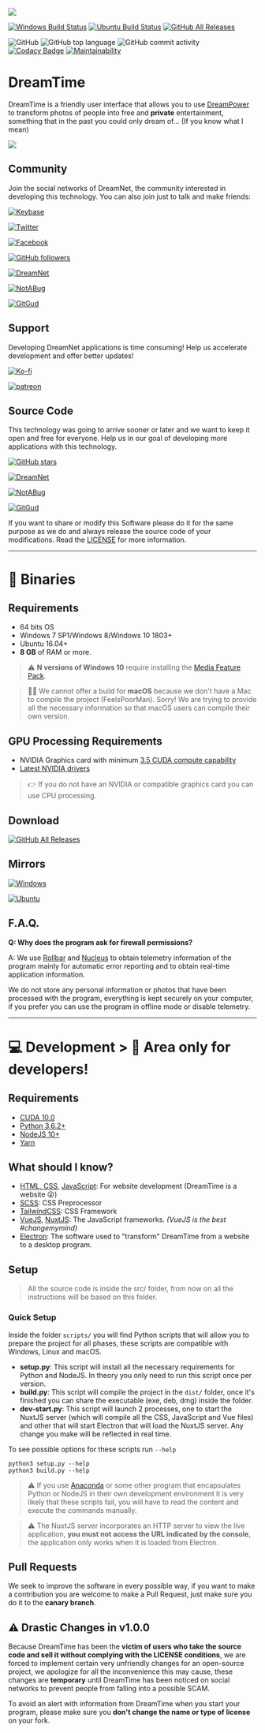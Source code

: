 ![](assets/dreamtime.png)

[![Windows Build Status](https://img.shields.io/teamcity/https/ci.dreamnet.tech/s/DreamTime_Windows_Build?label=windows%20build)](https://ci.dreamnet.tech/viewType.html?buildTypeId=DreamTime_Windows_Build&guest=1)
[![Ubuntu Build Status](https://img.shields.io/teamcity/https/ci.dreamnet.tech/s/DreamTime_Ubuntu_Build?label=ubuntu%20build)](https://ci.dreamnet.tech/viewType.html?buildTypeId=DreamTime_Ubuntu_Build&guest=1)
[![GitHub All Releases](https://img.shields.io/github/downloads/private-dreamnet/dreamtime/total)](https://github.com/private-dreamnet/dreamtime/releases)

![GitHub](https://img.shields.io/github/license/private-dreamnet/dreamtime)
![GitHub top language](https://img.shields.io/github/languages/top/private-dreamnet/dreamtime)
![GitHub commit activity](https://img.shields.io/github/commit-activity/w/private-dreamnet/dreamtime)
[![Codacy Badge](https://api.codacy.com/project/badge/Grade/0ecb8ba6eeae42e7bfd0d414d1bacee1)](https://www.codacy.com/app/kolessios/dreamtime?utm_source=github.com&amp;utm_medium=referral&amp;utm_content=private-dreamnet/dreamtime&amp;utm_campaign=Badge_Grade)
[![Maintainability](https://api.codeclimate.com/v1/badges/8d325515768f221e235f/maintainability)](https://codeclimate.com/github/private-dreamnet/dreamtime/maintainability)


# DreamTime

DreamTime is a friendly user interface that allows you to use [DreamPower](https://github.com/private-dreamnet/dreampower) to transform photos of people into free and **private** entertainment, something that in the past you could only dream of... (If you know what I mean)

![](assets/preview.png)

## Community

Join the social networks of DreamNet, the community interested in developing this technology. You can also join just to talk and make friends:

[![Keybase](https://img.shields.io/badge/keybase-33A0FF?logo=keybase&logoColor=white&style=for-the-badge)](https://keybase.io/team/dreamnet)

[![Twitter](https://img.shields.io/twitter/follow/DreamNetCom?label=twitter&logo=twitter&logoColor=white&style=for-the-badge&labelColor=1DA1F2)](https://twitter.com/DreamNetCom)

[![Facebook](https://img.shields.io/badge/facebook-4172B8?logo=facebook&logoColor=white&style=for-the-badge)](https://web.facebook.com/groups/812542509140670)

[![GitHub followers](https://img.shields.io/github/followers/private-dreamnet?label=github&logo=github&logoColor=white&style=for-the-badge&labelColor=181717)](https://github.com/private-dreamnet)

[![DreamNet](https://img.shields.io/badge/dreamnet-E24329?logo=git&logoColor=white&style=for-the-badge)](https://git.dreamnet.tech/dreamnet)

[![NotABug](https://img.shields.io/badge/notabug-black?logo=git&logoColor=white&style=for-the-badge)](https://notabug.org/DreamNet)

[![GitGud](https://img.shields.io/badge/gitgud-F05032?logo=git&logoColor=white&style=for-the-badge)](https://gitgud.io/dreamnet)

## Support

Developing DreamNet applications is time consuming! Help us accelerate development and offer better updates!

[![Ko-fi](https://img.shields.io/badge/support%20with%20coffe-ff5e5b?logo=ko-fi&logoColor=white&style=for-the-badge)](https://ko-fi.com/R6R2ZSG3)

[![patreon](https://img.shields.io/badge/become%20a%20patron-fb6c54?logo=patreon&logoColor=white&style=for-the-badge)](https://www.patreon.com/deepmanyy)

## Source Code

This technology was going to arrive sooner or later and we want to keep it open and free for everyone. Help us in our goal of developing more applications with this technology.

[![GitHub stars](https://img.shields.io/github/stars/private-dreamnet/dreamtime?logo=github&style=for-the-badge&labelColor=181717&label=Github)](https://github.com/private-dreamnet/dreamtime)

[![DreamNet](https://img.shields.io/badge/dreamnet-E24329?logo=git&logoColor=white&style=for-the-badge)](https://git.dreamnet.tech/dreamnet/dreamtime)

[![NotABug](https://img.shields.io/badge/notabug-black?logo=git&logoColor=white&style=for-the-badge)](https://notabug.org/DreamNet/dreamtime)

[![GitGud](https://img.shields.io/badge/gitgud-F05032?logo=git&logoColor=white&style=for-the-badge)](https://gitgud.io/dreamnet/dreamtime)

If you want to share or modify this Software please do it for the same purpose as we do and always release the source code of your modifications. Read the [LICENSE](LICENSE) for more information.

---

# 💜 Binaries

## Requirements

- 64 bits OS
- Windows 7 SP1/Windows 8/Windows 10 1803+
- Ubuntu 16.04+
- **8 GB** of RAM or more.

> ⚠ **N versions of Windows 10** require installing the [Media Feature Pack](https://www.microsoft.com/en-us/software-download/mediafeaturepack).

> 🤷‍♂️ We cannot offer a build for **macOS** because we don't have a Mac to compile the project (FeelsPoorMan). Sorry! We are trying to provide all the necessary information so that macOS users can compile their own version.

## GPU Processing Requirements

- NVIDIA Graphics card with minimum [3.5 CUDA compute capability](https://developer.nvidia.com/cuda-gpus)
- [Latest NVIDIA drivers](https://www.nvidia.com/Download/index.aspx)

> 👉 If you do not have an NVIDIA or compatible graphics card you can use CPU processing.

## Download


[![GitHub All Releases](https://img.shields.io/github/downloads/private-dreamnet/dreamtime/total?logo=github&logoColor=white&style=for-the-badge&labelColor=181717)](https://github.com/private-dreamnet/dreamtime/releases)

## Mirrors

[![Windows](https://img.shields.io/badge/cdn-v1.1.0-0078D6?logo=windows&logoColor=white&style=for-the-badge)](https://cdn.dreamnet.tech/releases/dreamtime/v1.1.0/DreamTime-v1.1.0-windows-x64.exe)

[![Ubuntu](https://img.shields.io/badge/cdn-v1.1.0-E95420?logo=ubuntu&logoColor=white&style=for-the-badge)](https://cdn.dreamnet.tech/releases/dreamtime/v1.1.0/DreamTime-v1.1.0-windows-x64.exe)

## F.A.Q.

**Q: Why does the program ask for firewall permissions?**

A: We use [Rollbar](https://rollbar.com/) and [Nucleus](https://nucleus.sh/) to obtain telemetry information of the program mainly for automatic error reporting and to obtain real-time application information.

We do not store any personal information or photos that have been processed with the program, everything is kept securely on your computer, if you prefer you can use the program in offline mode or disable telemetry.

---

# 💻 Development > 🚧 Area only for developers!

## Requirements

- [CUDA 10.0](https://developer.nvidia.com/cuda-10.0-download-archive)
- [Python 3.6.2+](https://www.python.org/downloads/release/python-368/)
- [NodeJS 10+](https://nodejs.org/en/)
- [Yarn](https://yarnpkg.com/en/docs/install)

## What should I know?

- [HTML, CSS](https://www.codecademy.com/catalog/language/html-css), [JavaScript](https://www.codecademy.com/catalog/language/javascript): For website development (DreamTime is a website 😮)
- [SCSS](https://sass-lang.com/): CSS Preprocessor
- [TailwindCSS](https://tailwindcss.com/): CSS Framework
- [VueJS](https://vuejs.org/), [NuxtJS](https://nuxtjs.org/): The JavaScript frameworks. _(VueJS is the best #changemymind)_
- [Electron](https://electronjs.org/): The software used to "transform" DreamTime from a website to a desktop program.

## Setup

> All the source code is inside the src/ folder, from now on all the instructions will be based on this folder.

### Quick Setup

Inside the folder `scripts/` you will find Python scripts that will allow you to prepare the project for all phases, these scripts are compatible with Windows, Linux and macOS.

- **setup.py**: This script will install all the necessary requirements for Python and NodeJS. In theory you only need to run this script once per version.
- **build.py**: This script will compile the project in the `dist/` folder, once it's finished you can share the executable (exe, deb, dmg) inside the folder.
- **dev-start.py**: This script will launch 2 processes, one to start the NuxtJS server (which will compile all the CSS, JavaScript and Vue files) and other that will start Electron that will load the NuxtJS server. Any change you make will be reflected in real time.

To see possible options for these scripts run `--help`

```
python3 setup.py --help
python3 build.py --help
```

> ⚠ If you use [Anaconda](https://www.anaconda.com/) or some other program that encapsulates Python or NodeJS in their own development environment it is very likely that these scripts fail, you will have to read the content and execute the commands manually.

> ⚠ The NuxtJS server incorporates an HTTP server to view the live application, **you must not access the URL indicated by the console**, the application only works when it is loaded from Electron.

## Pull Requests

We seek to improve the software in every possible way, if you want to make a contribution you are welcome to make a Pull Request, just make sure you do it to the **canary branch**.

## ⚠ Drastic Changes in v1.0.0

Because DreamTime has been the **victim of users who take the source code and sell it without complying with the LICENSE conditions**, we are forced to implement certain very unfriendly changes for an open-source project, we apologize for all the inconvenience this may cause, these changes are **temporary** until DreamTime has been noticed on social networks to prevent people from falling into a possible SCAM.

To avoid an alert with information from DreamTime
when you start your program, please make sure you **don't change the name or type of license** on your fork.